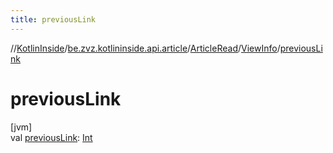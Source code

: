 ```yaml
---
title: previousLink
---
```

//[KotlinInside](../../../../index.html)/[be.zvz.kotlininside.api.article](../../index.html)/[ArticleRead](../index.html)/[ViewInfo](index.html)/[previousLink](previous-link.html)



# previousLink



[jvm]\
val [previousLink](previous-link.html): [Int](https://kotlinlang.org/api/latest/jvm/stdlib/kotlin/-int/index.html)




